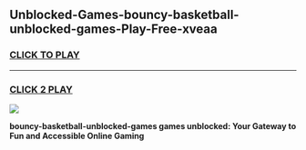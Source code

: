 
## Unblocked-Games-bouncy-basketball-unblocked-games-Play-Free-xveaa
<h3>
<a href="https://premium76.site?title=bouncy-basketball-unblocked-games&ref=19M">CLICK TO PLAY</a></h3>
<hr>

<h3>
<a href="https://premium76.site?title=bouncy-basketball-unblocked-games&ref=19M">CLICK 2 PLAY</a>
  
</h3>

<a href="https://premium76.site?title=bouncy-basketball-unblocked-games&ref=19M"><img src="https://clearcache.store/games.png"></a>


**bouncy-basketball-unblocked-games games unblocked: Your Gateway to Fun and Accessible Online Gaming**
